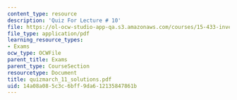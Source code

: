 ```yaml
---
content_type: resource
description: 'Quiz For Lecture # 10'
file: https://ol-ocw-studio-app-qa.s3.amazonaws.com/courses/15-433-investments-spring-2003/14a08a085c3c6bff9da612135847861b_quizmarch_11_solutions.pdf
file_type: application/pdf
learning_resource_types:
- Exams
ocw_type: OCWFile
parent_title: Exams
parent_type: CourseSection
resourcetype: Document
title: quizmarch_11_solutions.pdf
uid: 14a08a08-5c3c-6bff-9da6-12135847861b
---
```

